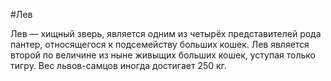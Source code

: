 #Лев

[image]:(https://cdn.pixabay.com/photo/2018/07/31/22/08/lion-3576045_1280.jpg)

Лев — хищный зверь, является одним из четырёх представителей рода пантер, относящегося к подсемейству больших кошек. Лев является второй по величине из ныне живыщих больших кошек, уступая только тигру. Вес львов-самцов иногда достигает 250 кг.